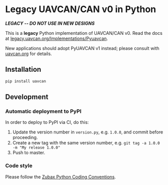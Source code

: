 Legacy UAVCAN/CAN v0 in Python
==============================

***LEGACY -- DO NOT USE IN NEW DESIGNS***

This is a **legacy** Python implementation of UAVCAN/CAN v0.
Read the docs at [legacy.uavcan.org/Implementations/Pyuavcan](http://legacy.uavcan.org/Implementations/Pyuavcan).

New applications should adopt PyUAVCAN v1 instead; please consult with [uavcan.org](https://uavcan.org) for details.

## Installation

```bash
pip install uavcan
```

## Development

### Automatic deployment to PyPI

In order to deploy to PyPI via CI, do this:

1. Update the version number in `version.py`, e.g. `1.0.0`, and commit before proceeding.
2. Create a new tag with the same version number, e.g. `git tag -a 1.0.0 -m "My release 1.0.0"`
3. Push to master.

### Code style

Please follow the [Zubax Python Coding Conventions](https://kb.zubax.com/x/_oAh).
